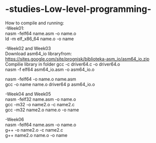 # -studies-Low-level-programming-
How to compile and running:<br />
-Week01:<br />
nasm -felf64 name.asm -o name.o <br />
ld -m elf_x86_64  name.o -o name <br />

-Week02 and Week03<br />
Download asm64_io libraryfrom: https://sites.google.com/site/prognisk/biblioteka-asm_io/asm64_io.zip<br />
Compilie library in folder
gcc -c driver64.c -o driver64.o <br />
nasm -f elf64 asm64_io.asm -o asm64_io.o <br />

nasm -felf64 -o name.o name.asm  <br />
gcc -o name name.o driver64 p asm64_io.o <br />

-Week04 and Week05<br />
nasm -felf32 name.asm -o name.o<br />
gcc -m32 -o name2.o -c name2.c<br />
gcc -m32 name2.o name.o -o name <br />

-Week06<br />
nasm -felf64 name.asm -o name.o<br />
g++ -o name2.o -c name2.c<br />
g++ name2.o name.o -o name <br />